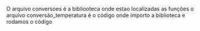 O arquivo conversoes é a bibliooteca onde estao localizadas as funções
o arquivo conversão_temperatura é o código onde importo a biblioteca e rodamos o código

